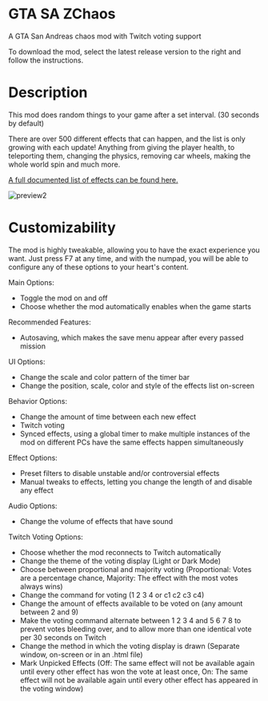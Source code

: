 # GTA SA ZChaos
A GTA San Andreas chaos mod with Twitch voting support

To download the mod, select the latest release version to the right and follow the instructions.

# Description
This mod does random things to your game after a set interval. (30 seconds by default)

There are over 500 different effects that can happen, and the list is only growing with each update! Anything from giving the player health, to teleporting them, changing the physics, removing car wheels, making the whole world spin and much more.

[A full documented list of effects can be found here.](https://zolika1351.pages.dev/chaos/gtasa)

![preview2](https://user-images.githubusercontent.com/10864159/205428316-ef3e9e9f-4821-4a41-9674-e9bc3e593ee6.jpg)

# Customizability
The mod is highly tweakable, allowing you to have the exact experience you want. Just press F7 at any time, and with the numpad, you will be able to configure any of these options to your heart's content.

Main Options:
- Toggle the mod on and off
- Choose whether the mod automatically enables when the game starts

Recommended Features:
- Autosaving, which makes the save menu appear after every passed mission

UI Options:
- Change the scale and color pattern of the timer bar
- Change the position, scale, color and style of the effects list on-screen

Behavior Options:
- Change the amount of time between each new effect
- Twitch voting
- Synced effects, using a global timer to make multiple instances of the mod on different PCs have the same effects happen simultaneously

Effect Options:
- Preset filters to disable unstable and/or controversial effects
- Manual tweaks to effects, letting you change the length of and disable any effect

Audio Options:
- Change the volume of effects that have sound

Twitch Voting Options:
- Choose whether the mod reconnects to Twitch automatically
- Change the theme of the voting display (Light or Dark Mode)
- Choose between proportional and majority voting (Proportional: Votes are a percentage chance, Majority: The effect with the most votes always wins)
- Change the command for voting (1 2 3 4 or c1 c2 c3 c4)
- Change the amount of effects available to be voted on (any amount between 2 and 9)
- Make the voting command alternate between 1 2 3 4 and 5 6 7 8 to prevent votes bleeding over, and to allow more than one identical vote per 30 seconds on Twitch
- Change the method in which the voting display is drawn (Separate window, on-screen or in an .html file)
- Mark Unpicked Effects (Off: The same effect will not be available again until every other effect has won the vote at least once, On: The same effect will not be available again until every other effect has appeared in the voting window)
